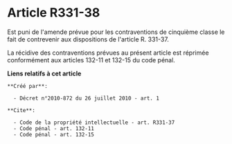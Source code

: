 # Article R331-38

Est puni de l'amende prévue pour les contraventions de cinquième classe le fait de contrevenir aux dispositions de l'article
R. 331-37. 

La récidive des contraventions prévues au présent article est réprimée conformément aux articles 132-11 et 132-15 du code
pénal.

**Liens relatifs à cet article**

	**Créé par**:

	  - Décret n°2010-872 du 26 juillet 2010 - art. 1

	**Cite**:

	  - Code de la propriété intellectuelle - art. R331-37
	  - Code pénal - art. 132-11
	  - Code pénal - art. 132-15
